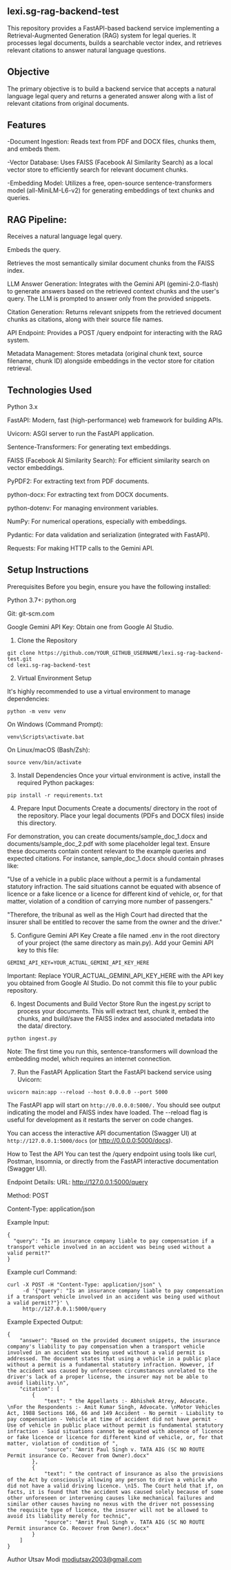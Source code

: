 ## lexi.sg-rag-backend-test
This repository provides a FastAPI-based backend service implementing a Retrieval-Augmented Generation (RAG) system for legal queries. It processes legal documents, builds a searchable vector index, and retrieves relevant citations to answer natural language questions.

## Objective
The primary objective is to build a backend service that accepts a natural language legal query and returns a generated answer along with a list of relevant citations from original documents.

## Features
-Document Ingestion: Reads text from PDF and DOCX files, chunks them, and embeds them.

-Vector Database: Uses FAISS (Facebook AI Similarity Search) as a local vector store to efficiently search for relevant document chunks.

-Embedding Model: Utilizes a free, open-source sentence-transformers model (all-MiniLM-L6-v2) for generating embeddings of text chunks and queries.

## RAG Pipeline:

Receives a natural language legal query.

Embeds the query.

Retrieves the most semantically similar document chunks from the FAISS index.

LLM Answer Generation: Integrates with the Gemini API (gemini-2.0-flash) to generate answers based on the retrieved context chunks and the user's query. The LLM is prompted to answer only from the provided snippets.

Citation Generation: Returns relevant snippets from the retrieved document chunks as citations, along with their source file names.

API Endpoint: Provides a POST /query endpoint for interacting with the RAG system.

Metadata Management: Stores metadata (original chunk text, source filename, chunk ID) alongside embeddings in the vector store for citation retrieval.

## Technologies Used
Python 3.x

FastAPI: Modern, fast (high-performance) web framework for building APIs.

Uvicorn: ASGI server to run the FastAPI application.

Sentence-Transformers: For generating text embeddings.

FAISS (Facebook AI Similarity Search): For efficient similarity search on vector embeddings.

PyPDF2: For extracting text from PDF documents.

python-docx: For extracting text from DOCX documents.

python-dotenv: For managing environment variables.

NumPy: For numerical operations, especially with embeddings.

Pydantic: For data validation and serialization (integrated with FastAPI).

Requests: For making HTTP calls to the Gemini API.

## Setup Instructions
Prerequisites
Before you begin, ensure you have the following installed:

Python 3.7+: python.org

Git: git-scm.com

Google Gemini API Key: Obtain one from Google AI Studio.

1. Clone the Repository
```
git clone https://github.com/YOUR_GITHUB_USERNAME/lexi.sg-rag-backend-test.git
cd lexi.sg-rag-backend-test
```
2. Virtual Environment Setup

It's highly recommended to use a virtual environment to manage dependencies:
```
python -m venv venv
```

On Windows (Command Prompt):
```
venv\Scripts\activate.bat
```
On Linux/macOS (Bash/Zsh):
```
source venv/bin/activate
```
3. Install Dependencies
Once your virtual environment is active, install the required Python packages:
```
pip install -r requirements.txt
```
4. Prepare Input Documents
Create a documents/ directory in the root of the repository. Place your legal documents (PDFs and DOCX files) inside this directory.

For demonstration, you can create documents/sample_doc_1.docx and documents/sample_doc_2.pdf with some placeholder legal text. Ensure these documents contain content relevant to the example queries and expected citations. For instance, sample_doc_1.docx should contain phrases like:

"Use of a vehicle in a public place without a permit is a fundamental statutory infraction. The said situations cannot be equated with absence of licence or a fake licence or a licence for different kind of vehicle, or, for that matter, violation of a condition of carrying more number of passengers."

"Therefore, the tribunal as well as the High Court had directed that the insurer shall be entitled to recover the same from the owner and the driver."

5. Configure Gemini API Key
Create a file named .env in the root directory of your project (the same directory as main.py). Add your Gemini API key to this file:
```
GEMINI_API_KEY=YOUR_ACTUAL_GEMINI_API_KEY_HERE
```
Important: Replace YOUR_ACTUAL_GEMINI_API_KEY_HERE with the API key you obtained from Google AI Studio. Do not commit this file to your public repository.

6. Ingest Documents and Build Vector Store
Run the ingest.py script to process your documents. This will extract text, chunk it, embed the chunks, and build/save the FAISS index and associated metadata into the data/ directory.
```
python ingest.py
```
Note: The first time you run this, sentence-transformers will download the embedding model, which requires an internet connection.

7. Run the FastAPI Application
Start the FastAPI backend service using Uvicorn:
```
uvicorn main:app --reload --host 0.0.0.0 --port 5000
```
The FastAPI app will start on ```http://0.0.0.0:5000/.``` You should see output indicating the model and FAISS index have loaded. The --reload flag is useful for development as it restarts the server on code changes.

You can access the interactive API documentation (Swagger UI) at ```http://127.0.0.1:5000/docs``` (or http://0.0.0.0:5000/docs).

How to Test the API
You can test the /query endpoint using tools like curl, Postman, Insomnia, or directly from the FastAPI interactive documentation (Swagger UI).

Endpoint Details:
URL: http://127.0.0.1:5000/query

Method: POST

Content-Type: application/json

Example Input:
```
{
  "query": "Is an insurance company liable to pay compensation if a transport vehicle involved in an accident was being used without a valid permit?"
}
```
Example curl Command:
```
curl -X POST -H "Content-Type: application/json" \
     -d '{"query": "Is an insurance company liable to pay compensation if a transport vehicle involved in an accident was being used without a valid permit?"}' \
     http://127.0.0.1:5000/query
```
Example Expected Output:
```
{
    "answer": "Based on the provided document snippets, the insurance company's liability to pay compensation when a transport vehicle involved in an accident was being used without a valid permit is addressed. The document states that using a vehicle in a public place without a permit is a fundamental statutory infraction. However, if the accident was caused by unforeseen circumstances unrelated to the driver's lack of a proper license, the insurer may not be able to avoid liability.\n",
    "citation": [
        {
            "text": " the Appellants :- Abhishek Atrey, Advocate. \nFor the Respondents :- Amit Kumar Singh, Advocate. \nMotor Vehicles Act, 1988 Sections 166, 66 and 149 Accident - No permit - Liability to pay compensation - Vehicle at time of accident did not have permit - Use of vehicle in public place without permit is fundamental statutory infraction - Said situations cannot be equated with absence of licence or fake licence or licence for different kind of vehicle, or, for that matter, violation of condition of ",
            "source": "Amrit Paul Singh v. TATA AIG (SC NO ROUTE Permit insurance Co. Recover from Owner).docx"
        },
        {
            "text": " the contract of insurance as also the provisions of the Act by consciously allowing any person to drive a vehicle who did not have a valid driving licence. \n15. The Court held that if, on facts, it is found that the accident was caused solely because of some other unforeseen or intervening causes like mechanical failures and similar other causes having no nexus with the driver not possessing the requisite type of licence, the insurer will not be allowed to avoid its liability merely for technic",
            "source": "Amrit Paul Singh v. TATA AIG (SC NO ROUTE Permit insurance Co. Recover from Owner).docx"
        }
    ]
}
```



Author
Utsav Modi
modiutsav2003@gmail.com